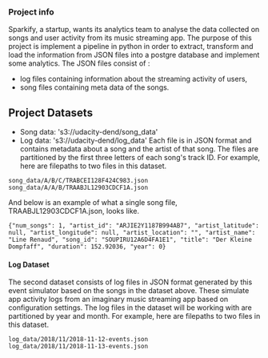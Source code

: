 ### Project info

Sparkify, a startup, wants its analytics team to analyse the data collected on songs and user activity from its music streaming app. 
The purpose of this project is implement a pipeline in python in order to extract, transform and load the information from JSON files into a postgre database and implement some analytics.
The JSON files consist of :
* log files containing information about the streaming activity of users,
* song files containing meta data of the songs.

## Project Datasets
* Song data: 's3://udacity-dend/song_data'  
* Log data: 's3://udacity-dend/log_data' 
Each file is in JSON format and contains metadata about a song and the artist of that song. The files are partitioned by the first three letters of each song's track ID. For example, here are filepaths to two files in this dataset.
```
song_data/A/B/C/TRABCEI128F424C983.json
song_data/A/A/B/TRAABJL12903CDCF1A.json
```
And below is an example of what a single song file, TRAABJL12903CDCF1A.json, looks like.
```
{"num_songs": 1, "artist_id": "ARJIE2Y1187B994AB7", "artist_latitude": null, "artist_longitude": null, "artist_location": "", "artist_name": "Line Renaud", "song_id": "SOUPIRU12A6D4FA1E1", "title": "Der Kleine Dompfaff", "duration": 152.92036, "year": 0}
```
#### Log Dataset  
The second dataset consists of log files in JSON format generated by this event simulator based on the songs in the dataset above. These simulate app activity logs from an imaginary music streaming app based on configuration settings.
The log files in the dataset will be working with are partitioned by year and month. For example, here are filepaths to two files in this dataset.
```
log_data/2018/11/2018-11-12-events.json
log_data/2018/11/2018-11-13-events.json